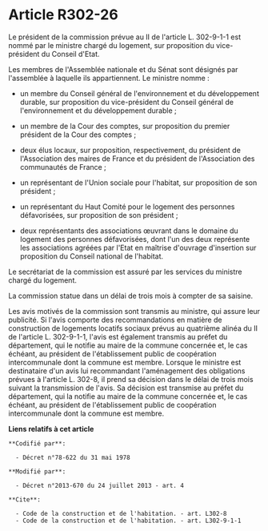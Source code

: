 # Article R302-26

Le président de la commission prévue au II de l'article L. 302-9-1-1 est nommé par le ministre chargé du logement, sur
proposition du vice-président du Conseil d'Etat. 

Les membres de l'Assemblée nationale et du Sénat sont désignés par l'assemblée à laquelle ils appartiennent. Le ministre
nomme :

- un membre du Conseil général de l'environnement et du développement durable, sur proposition du vice-président du Conseil
général de l'environnement et du développement durable ;

- un membre de la Cour des comptes, sur proposition du premier président de la Cour des comptes ;

- deux élus locaux, sur proposition, respectivement, du président de l'Association des maires de France et du président de
l'Association des communautés de France ;

- un représentant de l'Union sociale pour l'habitat, sur proposition de son président ;

- un représentant du Haut Comité pour le logement des personnes défavorisées, sur proposition de son président ;

- deux représentants des associations œuvrant dans le domaine du logement des personnes défavorisées, dont l'un des deux
représente les associations agréées par l'Etat en maîtrise d'ouvrage d'insertion sur proposition du Conseil national de
l'habitat. 

Le secrétariat de la commission est assuré par les services du ministre chargé du logement. 

La commission statue dans un délai de trois mois à compter de sa saisine. 

Les avis motivés de la commission sont transmis au ministre, qui assure leur publicité. Si l'avis comporte des
recommandations en matière de construction de logements locatifs sociaux prévus au quatrième alinéa du II de l'article L.
302-9-1-1, l'avis est également transmis au préfet du département, qui le notifie au maire de la commune concernée et, le cas
échéant, au président de l'établissement public de coopération intercommunale dont la commune est membre. Lorsque le ministre
est destinataire d'un avis lui recommandant l'aménagement des obligations prévues à l'article L. 302-8, il prend sa décision
dans le délai de trois mois suivant la transmission de l'avis. Sa décision est transmise au préfet du département, qui la
notifie au maire de la commune concernée et, le cas échéant, au président de l'établissement public de coopération
intercommunale dont la commune est membre.

**Liens relatifs à cet article**

	**Codifié par**:

	  - Décret n°78-622 du 31 mai 1978

	**Modifié par**:

	  - Décret n°2013-670 du 24 juillet 2013 - art. 4

	**Cite**:

	  - Code de la construction et de l'habitation. - art. L302-8
	  - Code de la construction et de l'habitation. - art. L302-9-1-1
